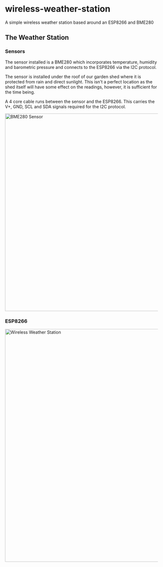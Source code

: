 # wireless-weather-station
A simple wireless weather station based around an ESP8266 and BME280

## The Weather Station

### Sensors

The sensor installed is a BME280 which incorporates temperature, humidity and barometric pressure and connects to the ESP8266 via the I2C protocol.

The sensor is installed under the roof of our garden shed where it is protected from rain and direct sunlight. This isn't a perfect location as the shed itself will have some effect on the readings, however, it is sufficient for the time being.

A 4 core cable runs between the sensor and the ESP8266. This carries the V+, GND, SCL and SDA signals required for the I2C protocol.

<a href="https://www.flickr.com/photos/black_friction/48409642706/in/album-72157718508798159/" title="BME280 Sensor"><img src="https://live.staticflickr.com/65535/48409642706_73f428cae7_b.jpg" width="1024" height="652" alt="BME280 Sensor"></a>

### ESP8266

<a href="https://www.flickr.com/photos/black_friction/50145800613/in/album-72157718508798159/" title="Wireless Weather Station"><img src="https://live.staticflickr.com/65535/50145800613_d8325e28d1_b.jpg" width="1024" height="768" alt="Wireless Weather Station"></a>


